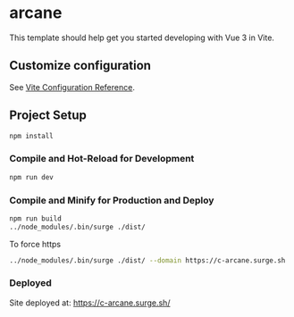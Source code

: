 # arcane

This template should help get you started developing with Vue 3 in Vite.

## Customize configuration

See [Vite Configuration Reference](https://vitejs.dev/config/).

## Project Setup

```sh
npm install
```

### Compile and Hot-Reload for Development

```sh
npm run dev
```

### Compile and Minify for Production and Deploy

```sh
npm run build
../node_modules/.bin/surge ./dist/
```

To force https

```sh
../node_modules/.bin/surge ./dist/ --domain https://c-arcane.surge.sh
```

### Deployed

Site deployed at: https://c-arcane.surge.sh/
